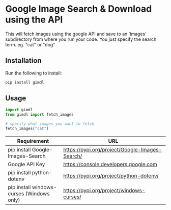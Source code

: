 # Google Image Search & Download using the API

This will fetch images using the google API and save to an 'images' subdirectory from where you run your code. You just specify the search term. eg. "cat" or "dog"

## Installation

Run the following to install:

```python
pip install gimdl
```

## Usage

```python
import gimdl
from gimdl import fetch_images

# specify what images you want to fetch
fetch_images("cat")
```
| Requirement | URL |
| ----------- | ----------- |
| pip install Google-Images-Search | https://pypi.org/project/Google-Images-Search/ |
| Google API Key | https://console.developers.google.com |
| pip install python-dotenv | https://pypi.org/project/python-dotenv/ |
| pip install windows-curses (Windows only)  | https://pypi.org/project/windows-curses/ |


